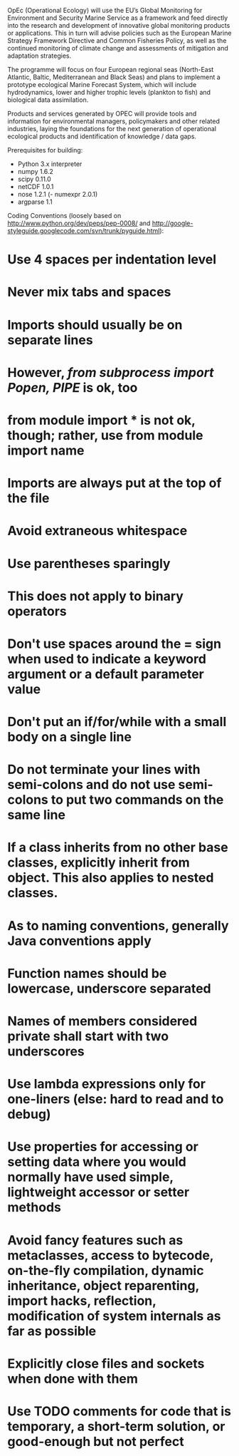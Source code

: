 OpEc (Operational Ecology) will use the EU’s Global Monitoring for Environment and Security Marine Service as 
a framework and feed directly into the research and development of innovative global monitoring products or 
applications. This in turn will advise policies such as the European Marine Strategy Framework Directive and 
Common Fisheries Policy, as well as the continued monitoring of climate change and assessments of mitigation 
and adaptation strategies.

The programme will focus on four European regional seas (North-East Atlantic, Baltic, Mediterranean and Black
Seas) and plans to implement a prototype ecological Marine Forecast System, which will include hydrodynamics,
lower and higher trophic levels (plankton to fish) and biological data assimilation.        

Products and services generated by OPEC will provide tools and information for environmental managers, 
policymakers and other related industries, laying the foundations for the next generation of operational 
ecological products and identification of knowledge / data gaps.

Prerequisites for building:

- Python 3.x interpreter
- numpy 1.6.2
- scipy 0.11.0
- netCDF 1.0.1
- nose 1.2.1
(- numexpr 2.0.1)
- argparse 1.1

Coding Conventions (loosely based on http://www.python.org/dev/peps/pep-0008/ and http://google-styleguide.googlecode.com/svn/trunk/pyguide.html):

# Use 4 spaces per indentation level
# Never mix tabs and spaces
# Imports should usually be on separate lines
# However, *from subprocess import Popen, PIPE* is ok, too
# from module import * is not ok, though; rather, use from module import name
# Imports are always put at the top of the file
# Avoid extraneous whitespace
# Use parentheses sparingly
# This does not apply to binary operators
# Don't use spaces around the = sign when used to indicate a keyword argument or a default parameter value
# Don't put an if/for/while with a small body on a single line
# Do not terminate your lines with semi-colons and do not use semi-colons to put two commands on the same line
# If a class inherits from no other base classes, explicitly inherit from object. This also applies to nested classes.
# As to naming conventions, generally Java conventions apply
# Function names should be lowercase, underscore separated
# Names of members considered private shall start with two underscores
# Use lambda expressions only for one-liners (else: hard to read and to debug)
# Use properties for accessing or setting data where you would normally have used simple, lightweight accessor or setter methods
# Avoid fancy features such as metaclasses, access to bytecode, on-the-fly compilation, dynamic inheritance, object reparenting, import hacks, reflection, modification of system internals as far as possible
# Explicitly close files and sockets when done with them
# Use TODO comments for code that is temporary, a short-term solution, or good-enough but not perfect